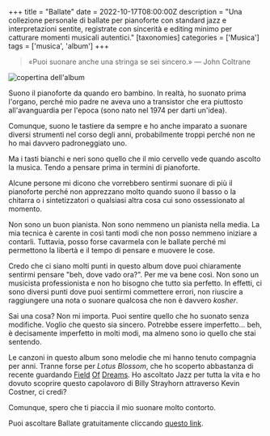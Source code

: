 +++
title = "Ballate"
date = 2022-10-17T08:00:00Z
description = "Una collezione personale di ballate per pianoforte con standard jazz e interpretazioni sentite, registrate con sincerità e editing minimo per catturare momenti musicali autentici."
[taxonomies]
categories = ['Musica']
tags = ['musica', 'album']
+++

> «Puoi suonare anche una stringa se sei sincero.» — John Coltrane

![copertina dell'album](../../images/posts/ballads-album-cover.png)

Suono il pianoforte da quando ero bambino. In realtà, ho suonato prima l'organo,
perché mio padre ne aveva uno a transistor che era piuttosto all'avanguardia per
l'epoca (sono nato nel 1974 per darti un'idea).

Comunque, suono le tastiere da sempre e ho anche imparato a suonare diversi
strumenti nel corso degli anni, probabilmente troppi perché non ne ho mai
davvero padroneggiato uno.

Ma i tasti bianchi e neri sono quello che il mio cervello vede quando ascolto la
musica. Tendo a pensare prima in termini di pianoforte.

Alcune persone mi dicono che vorrebbero sentirmi suonare di più il pianoforte
perché non apprezzano molto quando suono il basso o la chitarra o i
sintetizzatori o qualsiasi altra cosa cui sono ossessionato al momento.

Non sono un buon pianista. Non sono nemmeno un pianista nella media. La mia
tecnica è carente in così tanti modi che non posso nemmeno iniziare a contarli.
Tuttavia, posso forse cavarmela con le ballate perché mi permettono la libertà e
il tempo di pensare e muovere le cose.

Credo che ci siano molti punti in questo album dove puoi chiaramente sentirmi
pensare "beh, dove vado ora?". Per me va bene così. Non sono un musicista
professionista e non ho bisogno che tutto sia perfetto. In effetti, ci sono
diversi punti dove puoi sentirmi commettere errori, non riuscire a raggiungere
una nota o suonare qualcosa che non è davvero _kosher_.

Sai una cosa? Non mi importa. Puoi sentire quello che ho suonato senza
modifiche. Voglio che questo sia sincero. Potrebbe essere imperfetto... beh, è
decisamente imperfetto in molti modi, ma almeno sono io quello che stai
sentendo.

Le canzoni in questo album sono melodie che mi hanno tenuto compagnia per anni.
Tranne forse per _Lotus Blossom_, che ho scoperto abbastanza di recente
guardando [Field](https://en.wikipedia.org/wiki/Field_of_Dreams)
[Of](https://www.imdb.com/title/tt0097351/)
[Dreams](https://www.rottentomatoes.com/m/field_of_dreams). Ho ascoltato Jazz
per tutta la vita e ho dovuto scoprire questo capolavoro di Billy Strayhorn
attraverso Kevin Costner, ci credi?

Comunque, spero che ti piaccia il mio suonare molto contorto.

Puoi ascoltare Ballate gratuitamente cliccando
[questo link](https://album.link/ballads).
